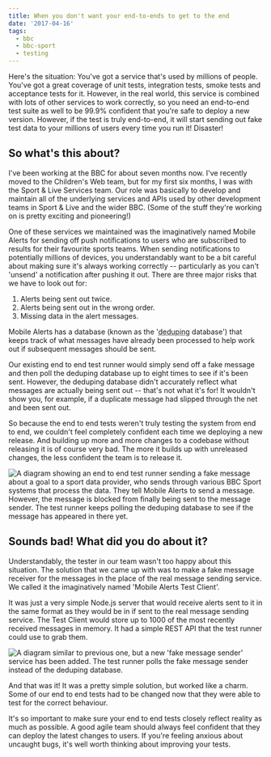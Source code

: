 ```yaml
---
title: When you don't want your end-to-ends to get to the end
date: '2017-04-16'
tags:
  - bbc
  - bbc-sport
  - testing
---
```


Here's the situation: You've got a service that's used by millions of people. You've got a great coverage of unit tests, integration tests, smoke tests and acceptance tests for it. However, in the real world, this service is combined with lots of other services to work correctly, so you need an end-to-end test suite as well to be 99.9% confident that you're safe to deploy a new version. However, if the test is truly end-to-end, it will start sending out fake test data to your millions of users every time you run it! Disaster!

## So what's this about?

I've been working at the BBC for about seven months now. I've recently moved to the Children's Web team, but for my first six months, I was with the Sport & Live Services team. Our role was basically to develop and maintain all of the underlying services and APIs used by other development teams in Sport & Live and the wider BBC. (Some of the stuff they're working on is pretty exciting and pioneering!)

One of these services we maintained was the imaginatively named Mobile Alerts for sending off push notifications to users who are subscribed to results for their favourite sports teams. When sending notifications to potentially millions of devices, you understandably want to be a bit careful about making sure it's always working correctly -- particularly as you can't 'unsend' a notification after pushing it out. There are three major risks that we have to look out for:

1. Alerts being sent out twice.
2. Alerts being sent out in the wrong order.
3. Missing data in the alert messages.

Mobile Alerts has a database (known as the '<abbr title="deduplication">deduping</abbr> database') that keeps track of what messages have already been processed to help work out if subsequent messages should be sent.

Our existing end to end test runner would simply send off a fake message and then poll the deduping database up to eight times to see if it's been sent. However, the deduping database didn't accurately reflect what messages are actually being sent out -- that's not what it's for! It wouldn't show you, for example, if a duplicate message had slipped through the net and been sent out.

So because the end to end tests weren't truly testing the system from end to end, we couldn't feel completely confident each time we deploying a new release. And building up more and more changes to a codebase without releasing it is of course very bad. The more it builds up with unreleased changes, the less confident the team is to release it.

![A diagram showing an end to end test runner sending a fake message about a goal to a sport data provider, who sends through various BBC Sport systems that process the data. They tell Mobile Alerts to send a message. However, the message is blocked from finally being sent to the message sender. The test runner keeps polling the deduping database to see if the message has appeared in there yet.](/images/2017-04-16-mobile-alerts-1.png)

## Sounds bad! What did you do about it?

Understandably, the tester in our team wasn't too happy about this situation. The solution that we came up with was to make a fake message receiver for the messages in the place of the real message sending service. We called it the imaginatively named 'Mobile Alerts Test Client'.

It was just a very simple Node.js server that would receive alerts sent to it in the same format as they would be in if sent to the real message sending service. The Test Client would store up to 1000 of the most recently received messages in memory. It had a simple REST API that the test runner could use to grab them.

![A diagram similar to previous one, but a new 'fake message sender' service has been added. The test runner polls the fake message sender instead of the deduping database.](/images/2017-04-16-mobile-alerts-test-client.png)

And that was it! It was a pretty simple solution, but worked like a charm. Some of our end to end tests had to be changed now that they were able to test for the correct behaviour.

It's so important to make sure your end to end tests closely reflect reality as much as possible. A good agile team should always feel confident that they can deploy the latest changes to users. If you're feeling anxious about uncaught bugs, it's well worth thinking about improving your tests.
